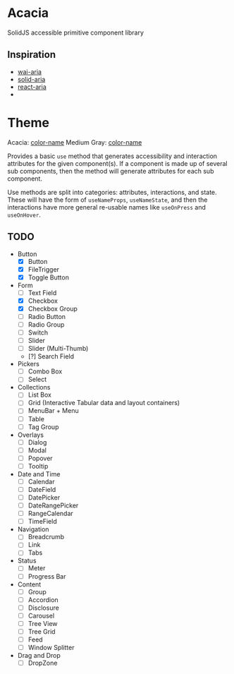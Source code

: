 # Acacia
SolidJS accessible primitive component library

## Inspiration
- [wai-aria](https://www.w3.org/WAI/ARIA/apg/patterns/)
- [solid-aria](https://github.com/solidjs-community/solid-aria)
- [react-aria](https://react-spectrum.adobe.com/react-aria/)
- 
# Theme
 Acacia: [color-name](https://www.color-name.com/acacia.color)
 Medium Gray: [color-name](https://www.color-name.com/medium-gray.color)

Provides a basic `use` method that generates accessibility and interaction attributes
for the given component(s). If a component is made up of several sub components, then
the method will generate attributes for each sub component.

Use methods are split into categories: attributes, interactions, and state.
These will have the form of `useNameProps`, `useNameState`, and then the interactions
have more general re-usable names like `useOnPress` and `useOnHover`.

## TODO

- Button
  - [x] Button
  - [x] FileTrigger
  - [x] Toggle Button
- Form
  - [ ] Text Field
  - [x] Checkbox
  - [x] Checkbox Group
  - [ ] Radio Button
  - [ ] Radio Group
  - [ ] Switch
  - [ ] Slider
  - [ ] Slider (Multi-Thumb)
  - [?] Search Field
- Pickers
  - [ ] Combo Box
  - [ ] Select
- Collections
  - [ ] List Box
  - [ ] Grid (Interactive Tabular data and layout containers)
  - [ ] MenuBar + Menu
  - [ ] Table
  - [ ] Tag Group
- Overlays
  - [ ] Dialog
  - [ ] Modal
  - [ ] Popover
  - [ ] Tooltip
- Date and Time
  - [ ] Calendar
  - [ ] DateField
  - [ ] DatePicker
  - [ ] DateRangePicker
  - [ ] RangeCalendar
  - [ ] TimeField
- Navigation
  - [ ] Breadcrumb
  - [ ] Link
  - [ ] Tabs
- Status
  - [ ] Meter
  - [ ] Progress Bar
- Content
  - [ ] Group
  - [ ] Accordion
  - [ ] Disclosure
  - [ ] Carousel
  - [ ] Tree View
  - [ ] Tree Grid
  - [ ] Feed
  - [ ] Window Splitter
- Drag and Drop
  - [ ] DropZone

<!-- - [ ] Spin Button -->

